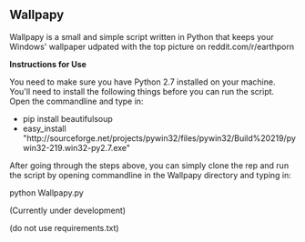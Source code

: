 
<h2>Wallpapy</h2>

Wallpapy is a small and simple script written in Python that keeps your Windows' wallpaper udpated with the top picture on reddit.com/r/earthporn

<b>Instructions for Use</b>

You need to make sure you have Python 2.7 installed on your machine.
You'll need to install the following things before you can run the script. Open the commandline and type in:
<ul>
<li>
  pip install beautifulsoup
</li>
<li>
  easy_install "http://sourceforge.net/projects/pywin32/files/pywin32/Build%20219/pywin32-219.win32-py2.7.exe"
</li>
</ul>

After going through the steps above, you can simply clone the rep and run the script by opening commandline in the Wallpapy directory and typing in:

  python Wallpapy.py
  
(Currently under development)

(do not use requirements.txt)
